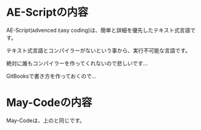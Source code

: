 # AE-Scriptの内容

AE-Script(`A`dvenced `E`asy coding)は、簡単と詳細を優先したテキスト式言語です。

テキスト式言語とコンパイラーがないという事から、実行不可能な言語です。

絶対に誰もコンパイラーを作ってくれないので悲しいです…

GitBooksで書き方を作っておくので…

# May-Codeの内容

May-Codeは、上のと同じです。
